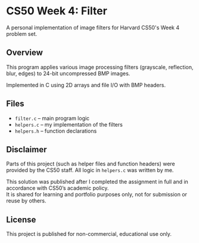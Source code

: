# CS50 Week 4: Filter

A personal implementation of image filters for Harvard CS50's Week 4 problem set.

## Overview

This program applies various image processing filters (grayscale, reflection, blur, edges) to 24-bit uncompressed BMP images.

Implemented in C using 2D arrays and file I/O with BMP headers.

## Files

- `filter.c` – main program logic
- `helpers.c` – my implementation of the filters
- `helpers.h` – function declarations

## Disclaimer

Parts of this project (such as helper files and function headers) were provided by the CS50 staff. All logic in `helpers.c` was written by me.

This solution was published after I completed the assignment in full and in accordance with CS50’s academic policy.  
It is shared for learning and portfolio purposes only, not for submission or reuse by others.

## License

This project is published for non-commercial, educational use only.
